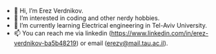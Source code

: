 - 👋 Hi, I’m Erez Verdnikov.
- 👀 I’m interested in coding and other nerdy hobbies.
- 🌱 I’m currently learning Electrical engineering in Tel-Aviv University.
- 📫 You can reach me via linkedin (https://www.linkedin.com/in/erez-verdnikov-ba5b48219) or email (erezv@mail.tau.ac.il).
<!---
erezberezz/erezberezz is a ✨ special ✨ repository because its `README.md` (this file) appears on your GitHub profile.
You can click the Preview link to take a look at your changes.
--->
